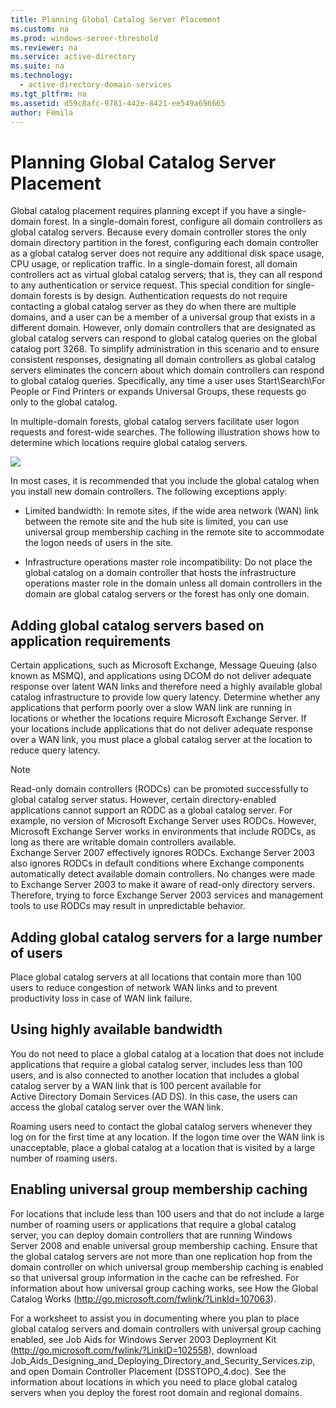 ```yaml
---
title: Planning Global Catalog Server Placement
ms.custom: na
ms.prod: windows-server-threshold
ms.reviewer: na
ms.service: active-directory
ms.suite: na
ms.technology: 
  - active-directory-domain-services
ms.tgt_pltfrm: na
ms.assetid: d59c8afc-9781-442e-8421-ee549a696665
author: Femila
---
```

# Planning Global Catalog Server Placement
Global catalog placement requires planning except if you have a single\-domain forest. In a single\-domain forest, configure all domain controllers as global catalog servers. Because every domain controller stores the only domain directory partition in the forest, configuring each domain controller as a global catalog server does not require any additional disk space usage, CPU usage, or replication traffic. In a single\-domain forest, all domain controllers act as virtual global catalog servers; that is, they can all respond to any authentication or service request. This special condition for single\-domain forests is by design. Authentication requests do not require contacting a global catalog server as they do when there are multiple domains, and a user can be a member of a universal group that exists in a different domain. However, only domain controllers that are designated as global catalog servers can respond to global catalog queries on the global catalog port 3268. To simplify administration in this scenario and to ensure consistent responses, designating all domain controllers as global catalog servers eliminates the concern about which domain controllers can respond to global catalog queries. Specifically, any time a user uses Start\\Search\\For People or Find Printers or expands Universal Groups, these requests go only to the global catalog.  
  
In multiple\-domain forests, global catalog servers facilitate user logon requests and forest\-wide searches. The following illustration shows how to determine which locations require global catalog servers.  
  
![](media/8fc4777c-47b6-4ee7-b8ad-a04e7c5ee67f.gif)  
  
In most cases, it is recommended that you include the global catalog when you install new domain controllers. The following exceptions apply:  
  
-   Limited bandwidth: In remote sites, if the wide area network \(WAN\) link between the remote site and the hub site is limited, you can use universal group membership caching in the remote site to accommodate the logon needs of users in the site.  
  
-   Infrastructure operations master role incompatibility: Do not place the global catalog on a domain controller that hosts the infrastructure operations master role in the domain unless all domain controllers in the domain are global catalog servers or the forest has only one domain.  
  
## Adding global catalog servers based on application requirements  
Certain applications, such as Microsoft Exchange, Message Queuing \(also known as MSMQ\), and applications using DCOM do not deliver adequate response over latent WAN links and therefore need a highly available global catalog infrastructure to provide low query latency. Determine whether any applications that perform poorly over a slow WAN link are running in locations or whether the locations require Microsoft Exchange Server. If your locations include applications that do not deliver adequate response over a WAN link, you must place a global catalog server at the location to reduce query latency.  
  
> [!NOTE]  
> Read\-only domain controllers \(RODCs\) can be promoted successfully to global catalog server status. However, certain directory\-enabled applications cannot support an RODC as a global catalog server. For example, no version of Microsoft Exchange Server uses RODCs. However, Microsoft Exchange Server works in environments that include RODCs, as long as there are writable domain controllers available. Exchange Server 2007 effectively ignores RODCs. Exchange Server 2003 also ignores RODCs in default conditions where Exchange components automatically detect available domain controllers. No changes were made to Exchange Server 2003 to make it aware of read\-only directory servers. Therefore, trying to force Exchange Server 2003 services and management tools to use RODCs may result in unpredictable behavior.  
  
## Adding global catalog servers for a large number of users  
Place global catalog servers at all locations that contain more than 100 users to reduce congestion of network WAN links and to prevent productivity loss in case of WAN link failure.  
  
## Using highly available bandwidth  
You do not need to place a global catalog at a location that does not include applications that require a global catalog server, includes less than 100 users, and is also connected to another location that includes a global catalog server by a WAN link that is 100 percent available for Active Directory Domain Services \(AD DS\). In this case, the users can access the global catalog server over the WAN link.  
  
Roaming users need to contact the global catalog servers whenever they log on for the first time at any location. If the logon time over the WAN link is unacceptable, place a global catalog at a location that is visited by a large number of roaming users.  
  
## Enabling universal group membership caching  
For locations that include less than 100 users and that do not include a large number of roaming users or applications that require a global catalog server, you can deploy domain controllers that are running  Windows Server 2008  and enable universal group membership caching. Ensure that the global catalog servers are not more than one replication hop from the domain controller on which universal group membership caching is enabled so that universal group information in the cache can be refreshed. For information about how universal group caching works, see How the Global Catalog Works \([http:\/\/go.microsoft.com\/fwlink\/?LinkId\=107063](http://go.microsoft.com/fwlink/?LinkId=107063)\).  
  
For a worksheet to assist you in documenting where you plan to place global catalog servers and domain controllers with universal group caching enabled, see Job Aids for Windows Server 2003 Deployment Kit \([http:\/\/go.microsoft.com\/fwlink\/?LinkID\=102558](http://go.microsoft.com/fwlink/?LinkID=102558)\), download Job\_Aids\_Designing\_and\_Deploying\_Directory\_and\_Security\_Services.zip, and open Domain Controller Placement \(DSSTOPO\_4.doc\). See the information about locations in which you need to place global catalog servers when you deploy the forest root domain and regional domains.  
  

